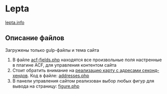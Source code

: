 # Lepta
[lepta.info](https://lepta.info/)
## Описание файлов
Загружены только gulp-файлы и тема сайта 

1. В файле [acf-fields.php](acf/acf-fields.php) находятся все произвольные поля настренные в плагине ACF, для управления контентом сайта 
2. Стоит обратить внимание на [реализацию карту с адресами секонд-хендов](https://lepta.info/second-hands/#addresses). Код в файле: [addresses.php](src/wp-content/themes/theme/template-parts/blocks/second-hands/addresses.php) 
3. В панели управления сайтом реализован выбор любых фигур для вывода на страницу: [figure.php](https://github.com/edshpigel/lepta/blob/5aed2e0529b8f4b78094850b9257807425cd47f7/src/wp-content/themes/theme/include/figure.php#L510)
